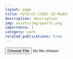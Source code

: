 ```yaml
---
layout: page
title: PyTorch CINIC-10 Model
description: description
img: assets/img/quartz.png
importance: 1
category: work
related_publications: true
---
```


<html>
<body>
  <input type="file" name="file" accept="image/*">
  <div id="fileInfo"></div>
  <script>
    document.getElementById('fileInput').addEventListener('change', function(event) {
    var file = event.target.files[0];
    var fileInfo = `
      <p>File Name: ${file.name}</p>
      <p>File Size: ${file.size} bytes</p>
      <p>File Type: ${file.type}</p>
    `;
    document.getElementById('fileInfo').innerHTML = fileInfo; });
  </script>
  </form>
</body>
</html>
